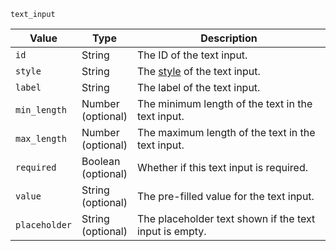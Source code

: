 `text_input`

| Value         | Type                  | Description                                                                                                                       |
|---------------|-----------------------|-----------------------------------------------------------------------------------------------------------------------------------|
| `id`          | String                | The ID of the text input.                                                                                                         |
| `style`       | String                | The [style](https://discord.com/developers/docs/interactions/message-components#text-inputs-text-input-styles) of the text input. |
| `label`       | String                | The label of the text input.                                                                                                      |
| `min_length`  | Number<br>(optional)  | The minimum length of the text in the text input.                                                                                 |
| `max_length`  | Number<br>(optional)  | The maximum length of the text in the text input.                                                                                 |
| `required`    | Boolean<br>(optional) | Whether if this text input is required.                                                                                           |
| `value`       | String<br>(optional)  | The pre-filled value for the text input.                                                                                          |
| `placeholder` | String<br>(optional)  | The placeholder text shown if the text input is empty.                                                                            |
